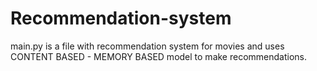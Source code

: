 # Recommendation-system
main.py is a file with recommendation system for movies and uses CONTENT BASED - MEMORY BASED model to make recommendations.
